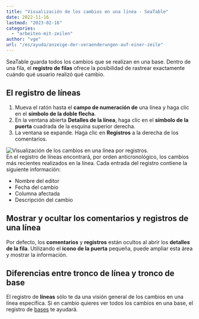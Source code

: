```yaml
---
title: "Visualización de los cambios en una línea - SeaTable"
date: 2022-11-16
lastmod: "2023-02-16"
categories: 
  - "arbeiten-mit-zeilen"
author: "vge"
url: "/es/ayuda/anzeige-der-veraenderungen-auf-einer-zeile"
---
```


SeaTable guarda todos los cambios que se realizan en una base. Dentro de una fila, el **registro de filas** ofrece la posibilidad de rastrear exactamente cuándo qué usuario realizó qué cambio.

## El registro de líneas

1. Mueva el ratón hasta el **campo de numeración de** una línea y haga clic en el **símbolo de la doble flecha**.
2. En la ventana abierta **Detalles de la línea**, haga clic en el **símbolo de la puerta** cuadrada de la esquina superior derecha.
3. La ventana se expande. Haga clic en **Registros** a la derecha de los comentarios.

![Visualización de los cambios en una línea por registros.](https://seatable.io/wp-content/uploads/2022/11/Logs.png)  
En el registro de líneas encontrará, por orden anticronológico, los cambios más recientes realizados en la línea. Cada entrada del registro contiene la siguiente información:

- Nombre del editor
- Fecha del cambio
- Columna afectada
- Descripción del cambio

## Mostrar y ocultar los comentarios y registros de una línea

Por defecto, los **comentarios** y **registros** están ocultos al abrir los **detalles de la fila**. Utilizando el **icono de la puerta** pequeña, puede ampliar esta área y mostrar la información.

## Diferencias entre tronco de línea y tronco de base

El registro de **líneas** sólo te da una visión general de los cambios en una línea específica. Si en cambio quieres ver todos los cambios en una base, el registro de [bases](https://seatable.io/es/docs/historie-und-versionen/aenderungen-ueber-die-logs-rueckgaengig-machen/) te ayudará.
